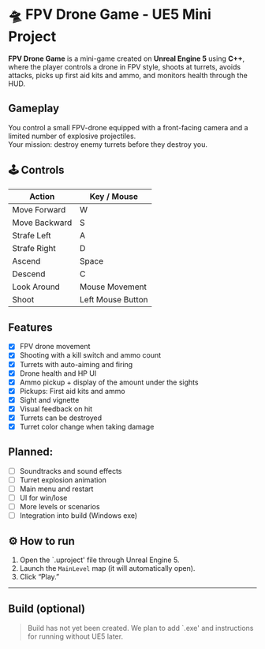 # 🛸 FPV Drone Game - UE5 Mini Project

**FPV Drone Game** is a mini-game created on **Unreal Engine 5** using **C++**, where the player controls a drone in FPV style, shoots at turrets, avoids attacks, picks up first aid kits and ammo, and monitors health through the HUD.

## Gameplay

You control a small FPV-drone equipped with a front-facing camera and a limited number of explosive projectiles.  
Your mission: destroy enemy turrets before they destroy you.

## 🕹️ Controls

| Action         | Key / Mouse      |
|----------------|------------------|
| Move Forward   | W                |
| Move Backward  | S                |
| Strafe Left    | A                |
| Strafe Right   | D                |
| Ascend         | Space            |
| Descend        | C                |
| Look Around    | Mouse Movement   |
| Shoot          | Left Mouse Button|

## Features

- [x] FPV drone movement
- [x] Shooting with a kill switch and ammo count
- [x] Turrets with auto-aiming and firing
- [x] Drone health and HP UI
- [x] Ammo pickup + display of the amount under the sights
- [x] Pickups: First aid kits and ammo
- [x] Sight and vignette
- [x] Visual feedback on hit
- [x] Turrets can be destroyed
- [x] Turret color change when taking damage

## Planned:

- [ ] Soundtracks and sound effects
- [ ] Turret explosion animation
- [ ] Main menu and restart
- [ ] UI for win/lose
- [ ] More levels or scenarios
- [ ] Integration into build (Windows exe)

## ⚙️ How to run

1. Open the `.uproject' file through Unreal Engine 5.
2. Launch the `MainLevel` map (it will automatically open).
3. Click “Play.”

---

## Build (optional)

> Build has not yet been created. We plan to add `.exe' and instructions for running without UE5 later.

